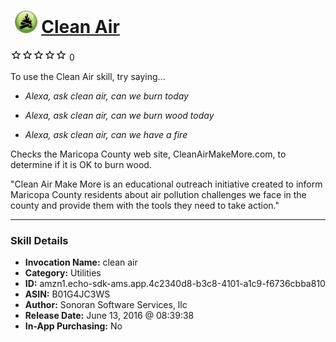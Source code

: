 # &nbsp;<img src="skill_icon" alt="Clean Air icon" width="36"> [Clean Air](http://alexa.amazon.com/#skills/amzn1.echo-sdk-ams.app.4c2340d8-b3c8-4101-a1c9-f6736cbba810)
![0 stars](../../images/ic_star_border_black_18dp_1x.png)![0 stars](../../images/ic_star_border_black_18dp_1x.png)![0 stars](../../images/ic_star_border_black_18dp_1x.png)![0 stars](../../images/ic_star_border_black_18dp_1x.png)![0 stars](../../images/ic_star_border_black_18dp_1x.png) 0

To use the Clean Air skill, try saying...

* *Alexa, ask clean air, can we burn today*

* *Alexa, ask clean air, can we burn wood today*

* *Alexa, ask clean air, can we have a fire*

Checks the Maricopa County web site, CleanAirMakeMore.com, to determine if it is OK to burn wood.

"Clean Air Make More is an educational outreach initiative created to inform Maricopa County residents about air pollution challenges we face in the county and provide them with the tools they need to take action."

***

### Skill Details

* **Invocation Name:** clean air
* **Category:** Utilities
* **ID:** amzn1.echo-sdk-ams.app.4c2340d8-b3c8-4101-a1c9-f6736cbba810
* **ASIN:** B01G4JC3WS
* **Author:** Sonoran Software Services, llc
* **Release Date:** June 13, 2016 @ 08:39:38
* **In-App Purchasing:** No
